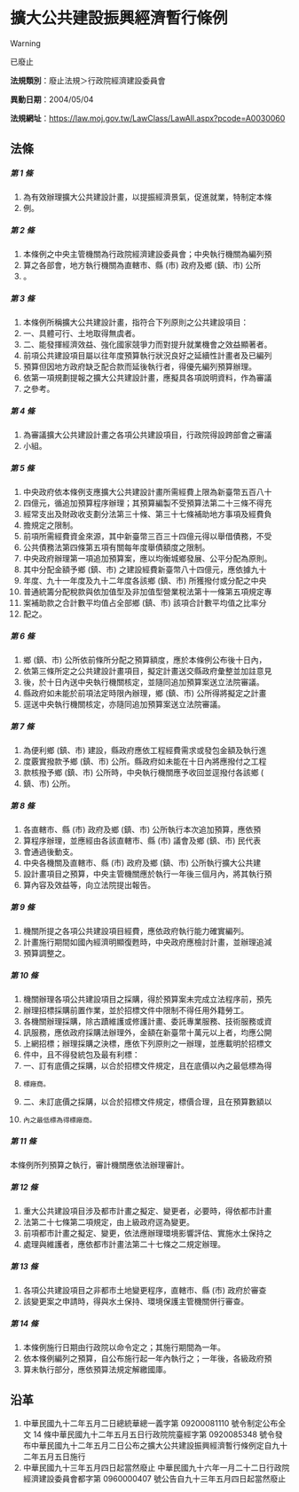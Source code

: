 # 擴大公共建設振興經濟暫行條例


> [!WARNING]
> 已廢止


**法規類別**：廢止法規＞行政院經濟建設委員會

**異動日期**：2004/05/04  

**法規網址**：https://law.moj.gov.tw/LawClass/LawAll.aspx?pcode=A0030060



## 法條
##### 第 1 條
1. 為有效辦理擴大公共建設計畫，以提振經濟景氣，促進就業，特制定本條
1. 例。

##### 第 2 條
1. 本條例之中央主管機關為行政院經濟建設委員會；中央執行機關為編列預
1. 算之各部會，地方執行機關為直轄市、縣 (市) 政府及鄉 (鎮、市) 公所
1. 。

##### 第 3 條
1. 本條例所稱擴大公共建設計畫，指符合下列原則之公共建設項目：      
1. 一、具體可行、土地取得無虞者。                                  
1. 二、能發揮經濟效益、強化國家競爭力而對提升就業機會之效益顯著者。
1. 前項公共建設項目屬以往年度預算執行狀況良好之延續性計畫者及已編列
1. 預算但因地方政府缺乏配合款而延後執行者，得優先編列預算辦理。    
1. 依第一項規劃提報之擴大公共建設計畫，應擬具各項說明資料，作為審議
1. 之參考。

##### 第 4 條
1. 為審議擴大公共建設計畫之各項公共建設項目，行政院得設跨部會之審議
1. 小組。

##### 第 5 條
1. 中央政府依本條例支應擴大公共建設計畫所需經費上限為新臺幣五百八十
1. 四億元，循追加預算程序辦理；其預算編製不受預算法第二十三條不得充
1. 經常支出及財政收支劃分法第三十條、第三十七條補助地方事項及經費負
1. 擔規定之限制。                                                  
1. 前項所需經費資金來源，其中新臺幣三百三十四億元得以舉借債務，不受
1. 公共債務法第四條第五項有關每年度舉債額度之限制。                
1. 中央政府辦理第一項追加預算案，應以均衡城鄉發展、公平分配為原則。
1. 其中分配金額予鄉 (鎮、市) 之建設經費新臺幣八十四億元，應依據九十
1. 年度、九十一年度及九十二年度各該鄉 (鎮、市) 所獲撥付或分配之中央
1. 普通統籌分配稅款與依加值型及非加值型營業稅法第十一條第五項規定專
1. 案補助款之合計數平均值占全部鄉 (鎮、市) 該項合計數平均值之比率分
1. 配之。

##### 第 6 條
1. 鄉 (鎮、市) 公所依前條所分配之預算額度，應於本條例公布後十日內，
1. 依第三條所定之公共建設計畫項目，擬定計畫送交縣政府彙整並加註意見
1. 後，於十日內送中央執行機關核定，並隨同追加預算案送立法院審議。  
1. 縣政府如未能於前項法定時限內辦理，鄉 (鎮、市) 公所得將擬定之計畫
1. 逕送中央執行機關核定，亦隨同追加預算案送立法院審議。

##### 第 7 條
1. 為便利鄉 (鎮、市) 建設，縣政府應依工程經費需求或發包金額及執行進
1. 度覈實撥款予鄉 (鎮、市) 公所。縣政府如未能在十日內將應撥付之工程
1. 款核撥予鄉 (鎮、市) 公所時，中央執行機關應予收回並逕撥付各該鄉 (
1. 鎮、市) 公所。

##### 第 8 條
1. 各直轄市、縣 (市) 政府及鄉 (鎮、市) 公所執行本次追加預算，應依預
1. 算程序辦理，並應經由各該直轄市、縣 (市) 議會及鄉 (鎮、市) 民代表
1. 會通過後動支。                                                  
1. 中央各機關及直轄市、縣 (市) 政府及鄉 (鎮、市) 公所執行擴大公共建
1. 設計畫項目之預算，中央主管機關應於執行一年後三個月內，將其執行預
1. 算內容及效益等，向立法院提出報告。

##### 第 9 條
1. 機關所提之各項公共建設項目經費，應依政府執行能力確實編列。      
1. 計畫施行期間如國內經濟明顯復甦時，中央政府應檢討計畫，並辦理追減
1. 預算調整之。

##### 第 10 條
1. 機關辦理各項公共建設項目之採購，得於預算案未完成立法程序前，預先
1. 辦理招標採購前置作業，並於招標文件中限制不得任用外籍勞工。      
1. 各機關辦理採購，除古蹟維護或修護計畫、委託專業服務、技術服務或資
1. 訊服務，應依政府採購法辦理外，金額在新臺幣十萬元以上者，均應公開
1. 上網招標；辦理採購之決標，應依下列原則之一辦理，並應載明於招標文
1. 件中，且不得發統包及最有利標：                                  
1. 一、訂有底價之採購，以合於招標文件規定，且在底價以內之最低標為得
1.     標廠商。                                                    
1. 二、未訂底價之採購，以合於招標文件規定，標價合理，且在預算數額以
1.     內之最低標為得標廠商。

##### 第 11 條
本條例所列預算之執行，審計機關應依法辦理審計。

##### 第 12 條
1. 重大公共建設項目涉及都市計畫之擬定、變更者，必要時，得依都市計畫
1. 法第二十七條第二項規定，由上級政府逕為變更。                    
1. 前項都市計畫之擬定、變更，依法應辦理環境影響評估、實施水土保持之
1. 處理與維護者，應依都市計畫法第二十七條之二規定辦理。

##### 第 13 條
1. 各項公共建設項目之非都市土地變更程序，直轄市、縣 (市) 政府於審查
1. 該變更案之申請時，得與水土保持、環境保護主管機關併行審查。

##### 第 14 條
1. 本條例施行日期由行政院以命令定之；其施行期間為一年。            
1. 依本條例編列之預算，自公布施行起一年內執行之；一年後，各級政府預
1. 算未執行部分，應依預算法規定解繳國庫。

## 沿革
1. 中華民國九十二年五月二日總統華總一義字第 09200081110  號令制定公布全文 14 條中華民國九十二年五月五日行政院院臺經字第 0920085348 號令發布中華民國九十二年五月二日公布之擴大公共建設振興經濟暫行條例定自九十二年五月五日施行
1. 中華民國九十三年五月四日起當然廢止                            中華民國九十六年一月二十二日行政院經濟建設委員會都字第 0960000407 號公告自九十三年五月四日起當然廢止
